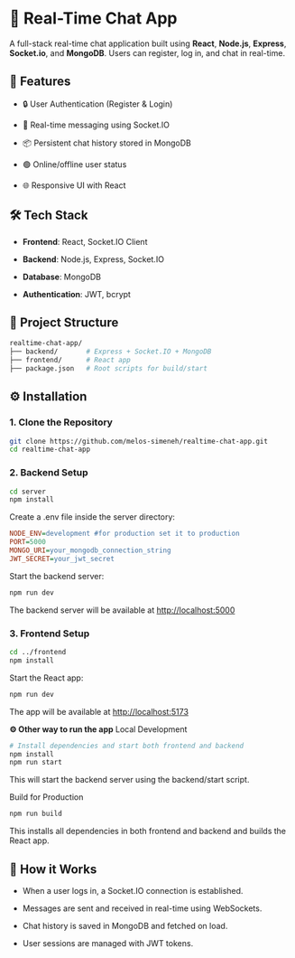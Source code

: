
# 💬 Real-Time Chat App

A full-stack real-time chat application built using **React**, **Node.js**, **Express**, **Socket.io**, and **MongoDB**. Users can register, log in, and chat in real-time.

## 🚀 Features

- 🔒 User Authentication (Register & Login)

- 💬 Real-time messaging using Socket.IO

- 📦 Persistent chat history stored in MongoDB

- 🟢 Online/offline user status

- 🌐 Responsive UI with React

## 🛠️ Tech Stack

- **Frontend**: React, Socket.IO Client

- **Backend**: Node.js, Express, Socket.IO

- **Database**: MongoDB

- **Authentication**: JWT, bcrypt

## 📁 Project Structure

```bash
realtime-chat-app/
├── backend/       # Express + Socket.IO + MongoDB
├── frontend/      # React app
├── package.json   # Root scripts for build/start
```

## ⚙️ Installation

### 1. Clone the Repository

```bash
git clone https://github.com/melos-simeneh/realtime-chat-app.git
cd realtime-chat-app
```

### 2. Backend Setup

```bash
cd server
npm install
```

Create a .env file inside the server directory:

```ini
NODE_ENV=development #for production set it to production
PORT=5000
MONGO_URI=your_mongodb_connection_string
JWT_SECRET=your_jwt_secret
```

Start the backend server:

```bash
npm run dev
```

The backend server  will be available at [http://localhost:5000](http://localhost:5000)

### 3. Frontend Setup

```bash
cd ../frontend
npm install
```

Start the React app:

```bash
npm run dev
```

The app will be available at [http://localhost:5173](http://localhost:5173)

**⚙️ Other way to run the app**
Local Development

```bash
# Install dependencies and start both frontend and backend
npm install
npm run start
```

This will start the backend server using the backend/start script.

Build for Production

```bash
npm run build
```

This installs all dependencies in both frontend and backend and builds the React app.

## 🔌 How it Works

- When a user logs in, a Socket.IO connection is established.

- Messages are sent and received in real-time using WebSockets.

- Chat history is saved in MongoDB and fetched on load.

- User sessions are managed with JWT tokens.

